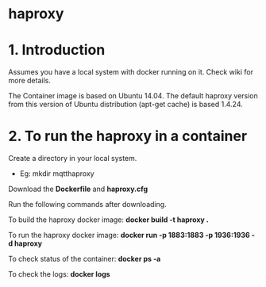 # haproxy

# 1. Introduction
Assumes you have a local system with docker running on it. Check wiki for more details.

The Container image is based on Ubuntu 14.04. The default haproxy version from this version of Ubuntu distribution (apt-get cache) is based 1.4.24.

# 2. To run the haproxy in a container

Create a directory in your local system. 
- Eg: mkdir mqtthaproxy

Download the **Dockerfile** and **haproxy.cfg**

Run the following commands after downloading.

To build the haproxy docker image: **docker build -t haproxy .**

To run the haproxy docker image:
**docker run -p 1883:1883 -p 1936:1936 -d haproxy**

To check status of the container: **docker ps -a**  
  
To check the logs: **docker logs <container id>**

